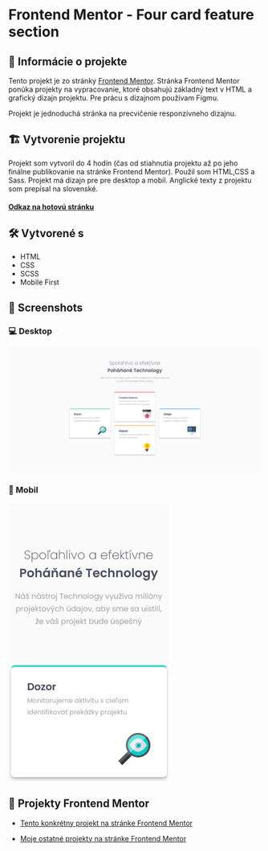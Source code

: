 # Frontend Mentor - Four card feature section

## 📝 Informácie o projekte

Tento projekt je zo stránky [Frontend Mentor](https://www.frontendmentor.io/challenges/four-card-feature-section-weK1eFYK). Stránka Frontend Mentor ponúka projekty na vypracovanie, ktoré obsahujú základný text v HTML a grafický dizajn projektu. Pre prácu s dizajnom používam Figmu.

Projekt je jednoduchá stránka na precvičenie responzívneho dizajnu.

## 🏗️ Vytvorenie projektu

Projekt som vytvoril do 4 hodín (čas od stiahnutia projektu až po jeho finálne publikovanie na stránke Frontend Mentor). Použil som HTML,CSS a Sass. Projekt má dizajn pre pre desktop a mobil. Anglické texty z projektu som prepísal na slovenské.

#### [Odkaz na hotovú stránku](https://tomasdunik.github.io/frontend-mentor__four-card-feature-section/)

## 🛠️ Vytvorené s

- HTML
- CSS
- SCSS
- Mobile First

## 📸 Screenshots

### 💻 Desktop

![](./images/screenshot-desktop.png)

### 📱 Mobil

![](./images/screenshot-mobil.png)

## 🔗 Projekty Frontend Mentor

- [Tento konkrétny projekt na stránke Frontend Mentor](https://www.frontendmentor.io/solutions/my-version-four-card-feature-section-gO858dXvVv)

- [Moje ostatné projekty na stránke Frontend Mentor](https://www.frontendmentor.io/profile/WeekendsProgrammer)
